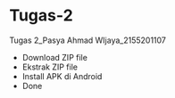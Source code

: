 # Tugas-2
Tugas 2_Pasya Ahmad WIjaya_2155201107

- Download ZIP file
- Ekstrak ZIP file
- Install APK di Android
- Done
